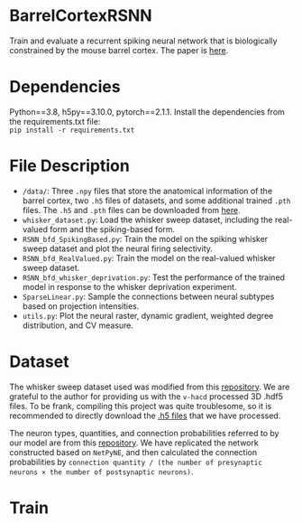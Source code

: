 # BarrelCortexRSNN  
Train and evaluate a recurrent spiking neural network that is biologically constrained by the mouse barrel cortex. The paper is [here](https://openreview.net/forum?id=UvfI4grcM7&referrer=%5BAuthor%20Console%5D(%2Fgroup%3Fid%3DICLR.cc%2F2025%2FConference%2FAuthors%23your-submissions)).
# Dependencies
Python==3.8, h5py==3.10.0, pytorch==2.1.1. 
Install the dependencies from the requirements.txt file:   
`pip install -r requirements.txt`
# File Description
* `/data/`:  Three `.npy` files that store the anatomical information of the barrel cortex, two `.h5` files of datasets, and some additional trained `.pth` files. The `.h5` and `.pth` files can be downloaded from [here](https://pan.quark.cn/s/6d41efaccd6c).
* `whisker_dataset.py`:  Load the whisker sweep dataset, including the real-valued form and the spiking-based form.
* `RSNN_bfd_SpikingBased.py`: Train the model on the spiking whisker sweep dataset and plot the neural firing selectivity.
* `RSNN_bfd_RealValued.py`: Train the model on the real-valued whisker sweep dataset.
* `RSNN_bfd_whisker_deprivation.py`: Test the performance of the trained model in response to the whisker deprivation experiment.
* `SparseLinear.py`: Sample the connections between neural subtypes based on projection intensities.
* `utils.py`: Plot the neural raster, dynamic gradient, weighted degree distribution, and CV measure.
# Dataset
The whisker sweep dataset used was modified from this [repository](https://github.com/neuroailab/whisker_model). We are grateful to the author for providing us with the `v-hacd` processed 3D .hdf5 files. To be frank, compiling this project was quite troublesome, so it is recommended to directly download the [.h5 files](https://pan.quark.cn/s/6d41efaccd6c) that we have processed.

The neuron types, quantities, and connection probabilities referred to by our model are from this [repository](https://github.com/DepartmentofNeurophysiology/Cortical-representation-of-touch-in-silico-NetPyne). We have replicated the network constructed based on `NetPyNE`, and then calculated the connection probabilities by `connection quantity / (the number of presynaptic neurons × the number of postsynaptic neurons)`.
# Train
